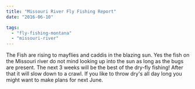 ```yaml
---
title: "Missouri River Fly Fishing Report"
date: "2016-06-10"

tags:
  - "fly-fishing-montana"
  - "missouri-river"
---
```


The Fish are rising to mayflies and caddis in the blazing sun. Yes the fish on the Missouri river do not mind looking up into the sun as long as the bugs are present. The next 3 weeks will be the best of the dry-fly fishing! After that it will slow down to a crawl. If you like to throw dry's all day long you might want to make plans for next June.
